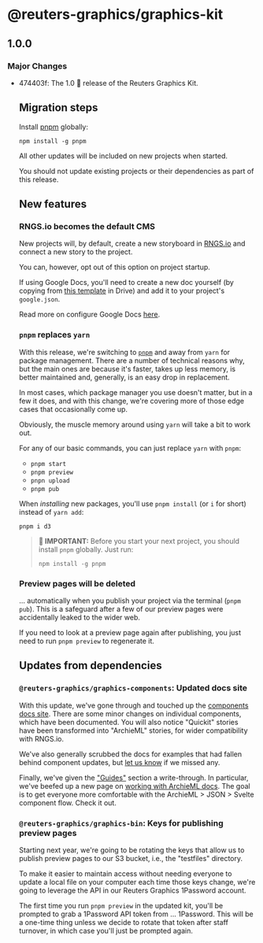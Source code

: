 # @reuters-graphics/graphics-kit

## 1.0.0

### Major Changes

- 474403f: The 1.0 🎉 release of the Reuters Graphics Kit.

  ## Migration steps

  Install [pnpm](https://pnpm.io/) globally:

  ```console
  npm install -g pnpm
  ```

  All other updates will be included on new projects when started.

  You should not update existing projects or their dependencies as part of this release.

  ## New features

  ### RNGS.io becomes the default CMS

  New projects will, by default, create a new storyboard in [RNGS.io](https://rngs.io) and connect a new story to the project.

  You can, however, opt out of this option on project startup.

  If using Google Docs, you'll need to create a new doc yourself (by copying from [this template](https://docs.google.com/document/d/1RRlXYeZ1rRfY1OJbb9m3Ada4fQ8bc1FegaQBVJGA1k0/edit?tab=t.0) in Drive) and add it to your project's `google.json`.

  Read more on configure Google Docs [here](https://reuters-graphics.github.io/graphics-bin/classes/GoogleClient.html#md:config-file).

  ### `pnpm` replaces `yarn`

  With this release, we're switching to [`pnpm`](https://pnpm.io/) and away from `yarn` for package management. There are a number of technical reasons why, but the main ones are because it's faster, takes up less memory, is better maintained and, generally, is an easy drop in replacement.

  In most cases, which package manager you use doesn't matter, but in a few it does, and with this change, we're covering more of those edge cases that occasionally come up.

  Obviously, the muscle memory around using `yarn` will take a bit to work out.

  For any of our basic commands, you can just replace `yarn` with `pnpm`:

  - `pnpm start`
  - `pnpm preview`
  - `pnpn upload`
  - `pnpm pub`

  When _installing_ new packages, you'll use `pnpm install` (or `i` for short) instead of `yarn add`:

  ```console
  pnpm i d3
  ```

  > **🚨 IMPORTANT:** Before you start your next project, you should install `pnpm` globally. Just run:
  >
  > ```console
  > npm install -g pnpm
  > ```

  ### Preview pages will be deleted

  ... automatically when you publish your project via the terminal (`pnpm pub`). This is a safeguard after a few of our preview pages were accidentally leaked to the wider web.

  If you need to look at a preview page again after publishing, you just need to run `pnpm preview` to regenerate it.

  ## Updates from dependencies

  ### `@reuters-graphics/graphics-components`: Updated docs site

  With this update, we've gone through and touched up the [components docs site](https://reuters-graphics.github.io/graphics-components/?path=/docs/intro--docs). There are some minor changes on individual components, which have been documented. You will also notice "Quickit" stories have been transformed into "ArchieML" stories, for wider compatibility with RNGS.io.

  We've also generally scrubbed the docs for examples that had fallen behind component updates, but [let us know](https://github.com/reuters-graphics/graphics-components/issues/new?labels=documentation&assignees=hobbes7878) if we missed any.

  Finally, we've given the ["Guides"](https://reuters-graphics.github.io/graphics-components/?path=/docs/guides-using-these-docs--docs) section a write-through. In particular, we've beefed up a new page on [working with ArchieML docs](https://reuters-graphics.github.io/graphics-components/?path=/docs/guides-using-with-archieml-docs--docs). The goal is to get everyone more comfortable with the ArchieML > JSON > Svelte component flow. Check it out.

  ### `@reuters-graphics/graphics-bin`: Keys for publishing preview pages

  Starting next year, we're going to be rotating the keys that allow us to publish preview pages to our S3 bucket, i.e., the "testfiles" directory.

  To make it easier to maintain access without needing everyone to update a local file on your computer each time those keys change, we're going to leverage the API in our Reuters Graphics 1Password account.

  The first time you run `pnpm preview` in the updated kit, you'll be prompted to grab a 1Password API token from ... 1Password. This will be a one-time thing unless we decide to rotate that token after staff turnover, in which case you'll just be prompted again.
